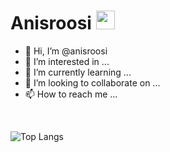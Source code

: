 # Anisroosi&nbsp;<img src="https://github.com/anisroosi/anisroosi/blob/master/Assets/happy.gif" width="30px">


- 👋 Hi, I’m @anisroosi
- 👀 I’m interested in ...
- 🌱 I’m currently learning ...
- 💞️ I’m looking to collaborate on ...
- 📫 How to reach me ...


<br>

![Top Langs](https://github-readme-stats.vercel.app/api/top-langs/?username=anisroosi&theme=light&hide=css,html)

<br>
<!---
anisroosi/anisroosi is a ✨ special ✨ repository because its `README.md` (this file) appears on your GitHub profile.
You can click the Preview link to take a look at your changes.
--->
